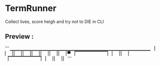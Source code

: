 # TermRunner
Collect lives, score heigh and try not to DIE in CLI


## Preview :

'''
 ▁▁▁▁▁▁▁▁▁▁▁▁▁▁▁▁▁▁▁▁▁▁▁▁▁▁▁▁▁▁▁▁▁▁▁▁▁▁▁▁▁▁▁
▕                                           ▏
▕                                           ▏
▕                                           ▏
▕                                           ▏
▕                                           ▏
▕                                           ▏
▕                                           ▏
▕             ▀          ▕▔▔▔▔▔▔▔▔▔▔▏       ▏
▕                                           ▏
▕       ▕▔▔▔▔▔▔▔▔▔▔▏                        ▏
▕                                           ▏
▕                                           ▏
'''
